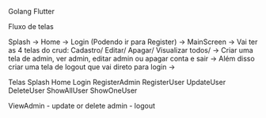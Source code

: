 Golang
Flutter

Fluxo de telas

Splash -> Home -> Login (Podendo ir para Register) -> MainScreen -> Vai ter as 4 telas do crud: Cadastro/ Editar/ Apagar/ Visualizar todos/ -> Criar uma tela de admin, ver admin, editar admin ou apagar conta e sair ->  Além disso criar uma tela de logout que vai direto para login ->

Telas
Splash
Home
Login
RegisterAdmin
RegisterUser
UpdateUser
DeleteUser
ShowAllUser
ShowOneUser

ViewAdmin - update or delete admin - logout
